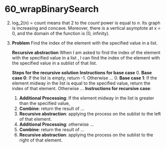 # 60_wrapBinarySearch

2. log_2(n) = count means that 2 to the *count* power is equal to *n*. Its graph is increasing and concave. Moreover, there is a vertical asymptote at x = 0, and the domain of the function is (0, infinity).

3. **Problem**
   Find the index of the element with the specified value in a list.

   **Recursive abstraction**
   When I am asked to find the index of the element with the specified value in a list
   , I can find the index of the element with the specified value in a sublist of that list.

   **Steps for the recursive solution**
      **Instructions for base case**
   0. **Base case 0**: If the list is empty, return -1. Otherwise ...
   0. **Base case 1**: If the element midway in the list is equal to the specified value, return the index of that element. Otherwise ...
      **Instructions for recursive case**:
   1. **Additional Processing**: If the element midway in the list is greater than the specified value,
   2. **Combine**: return the result of ...
   3. **Recursive abstraction**: applying the process on the sublist to the left of that element.
   1. **Additional Processing**: otherwise ...
   2. **Combine**: return the result of ...
   3. **Recursive abstraction**: applying the process on the sublist to the right of that element.
